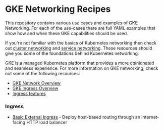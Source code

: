 # GKE Networking Recipes

This repository contains various use cases and examples of GKE Networking. For each of the use-cases there are full YAML examples that show how and when these GKE capabilities should be used.

If you're not familiar with the basics of Kubernetes networking then check out [cluster networking](https://kubernetes.io/docs/concepts/cluster-administration/networking/) and [service networking](https://kubernetes.io/docs/concepts/services-networking/). These resources should give you some of the foundations behind Kubernetes networking.

GKE is a managed Kubernetes platform that provides a more opinionated and seamless experience. For more information on GKE networking, check out some of the following resources:
- [GKE Network Overview](https://cloud.google.com/kubernetes-engine/docs/concepts/network-overview)
- [GKE Ingress Overview](https://cloud.google.com/kubernetes-engine/docs/concepts/ingress)
- [Ingress features](https://cloud.google.com/kubernetes-engine/docs/how-to/ingress-features)

### Ingress

- [Basic External Ingress](external-ingress-basic) - Deploy host-based routing through an internet-facing HTTP load balancer

